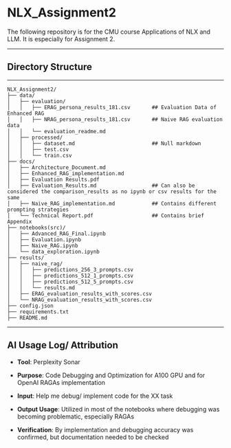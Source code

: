 # NLX_Assignment2
The following repository is for the CMU course Applications of NLX and LLM. It is especially for Assignment 2.
**** 
## Directory Structure
****
```
NLX_Assignment2/
├── data/
│   ├── evaluation/
│   │   ├── ERAG_persona_results_181.csv       ## Evaluation Data of Enhanced RAG
│   │   ├── NRAG_persona_results_181.csv       ## Naive RAG evaluation data
│   │   └── evaluation_readme.md
│   ├── processed/
│   │   ├── dataset.md                         ## Null markdown
│   │   ├── test.csv
│   │   └── train.csv
├── docs/
│   ├── Architecture_Document.md          
│   ├── Enhanced_RAG_implementation.md
│   ├── Evaluation Results.pdf
│   ├── Evaluation_Results.md                  ## Can also be considered the comparison_results as no ipynb or csv results for the same
│   ├── Naive_RAG_implementation.md            ## Contains different prompting strategies
│   └── Technical Report.pdf                   ## Contains brief Appendix
├── notebooks(src)/                             
│   ├── Advanced_RAG_Final.ipynb
│   ├── Evaluation.ipynb
│   ├── Naive_RAG.ipynb
│   └── data_exploration.ipynb
├── results/                                  
│   ├── naive_rag/
│   │   ├── predictions_256_3_prompts.csv
│   │   ├── predictions_512_1_prompts.csv
│   │   ├── predictions_512_5_prompts.csv
│   │   └── results.md
│   ├── ERAG_evaluation_results_with_scores.csv
│   └── NRAG_evaluation_results_with_scores.csv
├── config.json
├── requirements.txt
├── README.md

```

****

## AI Usage Log/ Attribution

- **Tool**: Perplexity Sonar
  
- **Purpose**: Code Debugging and Optimization for A100 GPU and for OpenAI RAGAs implementation
  
- **Input**: Help me debug/ implement code for the XX task
  
- **Output Usage**: Utilized in most of the notebooks where debugging was becoming problematic, especially RAGAs

- **Verification**: By implementation and debugging accuracy was confirmed, but documentation needed to be checked
